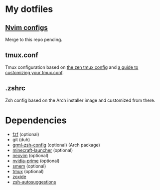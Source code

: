 # My dotfiles

## [Nvim configs](https://github.com/giodueck/nvim)
Merge to this repo pending.

## tmux.conf
Tmux configuration based on [the zen tmux config](https://www.youtube.com/watch?v=DzNmUNvnB04)
and [a guide to customizing your tmux.conf](https://hamvocke.com/blog/a-guide-to-customizing-your-tmux-conf/).

## .zshrc
Zsh config based on the Arch installer image and customized from there.

# Dependencies
- [fzf](https://github.com/junegunn/fzf) (optional)
- git (duh)
- [grml-zsh-config](https://archlinux.org/packages/?name=grml-zsh-config) (optional) (Arch package)
- [minecraft-launcher](https://aur.archlinux.org/packages/minecraft-launcher) (optional)
- [neovim](https://github.com/neovim/neovim) (optional)
- [nvidia-prime](https://archlinux.org/packages/extra/any/nvidia-prime/) (optional)
- [smem](https://www.selenic.com/smem/) (optional)
- [tmux](https://github.com/tmux/tmux) (optional)
- [zoxide](https://github.com/ajeetdsouza/zoxide)
- [zsh-autosuggestions](https://github.com/zsh-users/zsh-autosuggestions)

